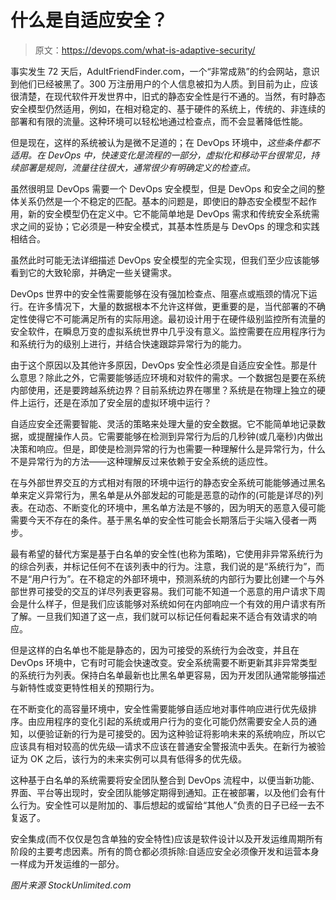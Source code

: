 # 什么是自适应安全？

> 原文：<https://devops.com/what-is-adaptive-security/>

事实发生 72 天后，AdultFriendFinder.com，一个“非常成熟”的约会网站，意识到他们已经被黑了。300 万注册用户的个人信息被扣为人质。到目前为止，应该很清楚，在现代软件开发世界中，旧式的静态安全性是行不通的。当然，有时静态安全模型仍然适用，例如，在相对稳定的、基于硬件的系统上，传统的、非连续的部署和有限的流量。这种环境可以轻松地通过检查点，而不会显著降低性能。

但是现在，这样的系统被认为是微不足道的；在 DevOps 环境中，*这些条件都不适用。在 DevOps 中，快速变化是流程的一部分，虚拟化和移动平台很常见，持续部署是规则，流量往往很大，通常很少有明确定义的检查点。*

虽然很明显 DevOps 需要一个 DevOps 安全模型，但是 DevOps 和安全之间的整体关系仍然是一个不稳定的匹配。基本的问题是，即使旧的静态安全模型不起作用，新的安全模型仍在定义中。它不能简单地是 DevOps 需求和传统安全系统需求之间的妥协；它必须是一种安全模式，其基本性质是与 DevOps 的理念和实践相结合。

虽然此时可能无法详细描述 DevOps 安全模型的完全实现，但我们至少应该能够看到它的大致轮廓，并确定一些关键需求。

DevOps 世界中的安全性需要能够在没有强加检查点、阻塞点或瓶颈的情况下运行。在许多情况下，大量的数据根本不允许这样做，更重要的是，当代部署的不确定性使得它不可能满足所有的实际用途。最初设计用于在硬件级别监控所有流量的安全软件，在瞬息万变的虚拟系统世界中几乎没有意义。监控需要在应用程序行为和系统行为的级别上进行，并结合快速跟踪异常行为的能力。

由于这个原因以及其他许多原因，DevOps 安全性必须是自适应安全性。那是什么意思？除此之外，它需要能够适应环境和对软件的需求。一个数据包是要在系统内部使用，还是要跨越系统边界？目前系统边界在哪里？系统是在物理上独立的硬件上运行，还是在添加了安全层的虚拟环境中运行？

自适应安全还需要智能、灵活的策略来处理大量的安全数据。它不能简单地记录数据，或提醒操作人员。它需要能够在检测到异常行为后的几秒钟(或几毫秒)内做出决策和响应。但是，即使是检测异常的行为也需要一种理解什么是异常行为，什么不是异常行为的方法——这种理解反过来依赖于安全系统的适应性。

在与外部世界交互的方式相对有限的环境中运行的静态安全系统可能能够通过黑名单来定义异常行为，黑名单是从外部发起的可能是恶意的动作的(可能是详尽的)列表。在动态、不断变化的环境中，黑名单方法是不够的，因为明天的恶意入侵可能需要今天不存在的条件。基于黑名单的安全性可能会长期落后于尖端入侵者一两步。

最有希望的替代方案是基于白名单的安全性(也称为策略)，它使用非异常系统行为的综合列表，并标记任何不在该列表中的行为。注意，我们说的是“系统行为”，而不是“用户行为”。在不稳定的外部环境中，预测系统的内部行为要比创建一个与外部世界可接受的交互的详尽列表更容易。我们可能不知道一个恶意的用户请求下周会是什么样子，但是我们应该能够对系统如何在内部响应一个有效的用户请求有所了解。一旦我们知道了这一点，我们就可以标记任何看起来不适合有效请求的响应。

但是这样的白名单也不能是静态的，因为可接受的系统行为会改变，并且在 DevOps 环境中，它有时可能会快速改变。安全系统需要不断更新其非异常类型的系统行为列表。保持白名单最新也比黑名单更容易，因为开发团队通常能够描述与新特性或变更特性相关的预期行为。

在不断变化的高容量环境中，安全性需要能够自适应地对事件响应进行优先级排序。由应用程序的变化引起的系统或用户行为的变化可能仍然需要安全人员的通知，以便验证新的行为是可接受的。因为这种验证将影响未来的系统响应，所以它应该具有相对较高的优先级—请求不应该在普通安全警报流中丢失。在新行为被验证为 OK 之后，该行为的未来实例可以具有低得多的优先级。

这种基于白名单的系统需要将安全团队整合到 DevOps 流程中，以便当新功能、界面、平台等出现时，安全团队能够定期得到通知。正在被部署，以及他们会有什么行为。安全性可以是附加的、事后想起的或留给“其他人”负责的日子已经一去不复返了。

安全集成(而不仅仅是包含单独的安全特性)应该是软件设计以及开发运维周期所有阶段的主要考虑因素。所有的筒仓都必须拆除:自适应安全必须像开发和运营本身一样成为开发运维的一部分。

*图片来源 StockUnlimited.com*